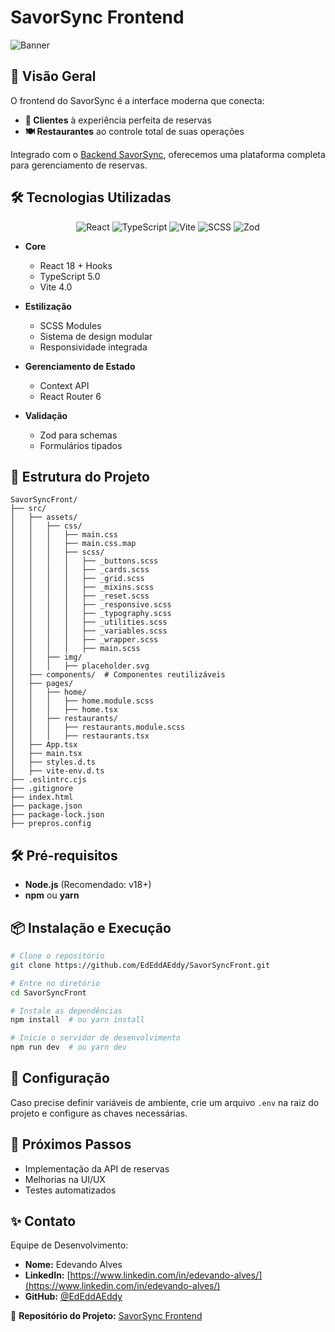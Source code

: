 # SavorSync Frontend

![Banner](https://via.placeholder.com/1200x400/2D3748/FFFFFF?text=SavorSync+Frontend) <!-- Adicione uma imagem real posteriormente -->

## 📌 Visão Geral

O frontend do SavorSync é a interface moderna que conecta:

- **👥 Clientes** à experiência perfeita de reservas
- **🍽️ Restaurantes** ao controle total de suas operações

Integrado com o [Backend SavorSync](https://github.com/inimigos-git/savor-sync-back-end), oferecemos uma plataforma completa para gerenciamento de reservas.

## 🛠️ Tecnologias Utilizadas

<div align="center">

![React](https://img.shields.io/badge/React-61DAFB?logo=react&logoColor=000&style=for-the-badge)
![TypeScript](https://img.shields.io/badge/TypeScript-3178C6?logo=typescript&logoColor=white&style=for-the-badge)
![Vite](https://img.shields.io/badge/Vite-646CFF?logo=vite&logoColor=white&style=for-the-badge)
![SCSS](https://img.shields.io/badge/SCSS-CC6699?logo=sass&logoColor=white&style=for-the-badge)
![Zod](https://img.shields.io/badge/Zod-1E1E1E?logo=zod&logoColor=white&style=for-the-badge)
</div>

- **Core**
  - React 18 + Hooks
  - TypeScript 5.0
  - Vite 4.0

- **Estilização**
  - SCSS Modules
  - Sistema de design modular
  - Responsividade integrada

- **Gerenciamento de Estado**
  - Context API
  - React Router 6

- **Validação**
  - Zod para schemas
  - Formulários tipados

## 📂 Estrutura do Projeto

```
SavorSyncFront/
├── src/
│   ├── assets/
│   │   ├── css/
│   │   │   ├── main.css
│   │   │   ├── main.css.map
│   │   │   ├── scss/
│   │   │   │   ├── _buttons.scss
│   │   │   │   ├── _cards.scss
│   │   │   │   ├── _grid.scss
│   │   │   │   ├── _mixins.scss
│   │   │   │   ├── _reset.scss
│   │   │   │   ├── _responsive.scss
│   │   │   │   ├── _typography.scss
│   │   │   │   ├── _utilities.scss
│   │   │   │   ├── _variables.scss
│   │   │   │   ├── _wrapper.scss
│   │   │   │   ├── main.scss
│   │   ├── img/
│   │   │   ├── placeholder.svg
│   ├── components/  # Componentes reutilizáveis
│   ├── pages/
│   │   ├── home/
│   │   │   ├── home.module.scss
│   │   │   ├── home.tsx
│   │   ├── restaurants/
│   │   │   ├── restaurants.module.scss
│   │   │   ├── restaurants.tsx
│   ├── App.tsx
│   ├── main.tsx
│   ├── styles.d.ts
│   ├── vite-env.d.ts
├── .eslintrc.cjs
├── .gitignore
├── index.html
├── package.json
├── package-lock.json
├── prepros.config
```

## 🛠 Pré-requisitos

- **Node.js** (Recomendado: v18+)
- **npm** ou **yarn**

## 📦 Instalação e Execução

```sh
# Clone o repositório
git clone https://github.com/EdEddAEddy/SavorSyncFront.git

# Entre no diretório
cd SavorSyncFront

# Instale as dependências
npm install  # ou yarn install

# Inicie o servidor de desenvolvimento
npm run dev  # ou yarn dev
```

## 📌 Configuração

Caso precise definir variáveis de ambiente, crie um arquivo `.env` na raiz do projeto e configure as chaves necessárias.

## 📌 Próximos Passos

- Implementação da API de reservas
- Melhorias na UI/UX
- Testes automatizados

## ✨ Contato

Equipe de Desenvolvimento:

- **Nome:** Edevando Alves
- **LinkedIn:** [https://www.linkedin.com/in/edevando-alves/](https://www.linkedin.com/in/edevando-alves/)
- **GitHub:** [@EdEddAEddy](https://github.com/EdEddAEddy)

📌 **Repositório do Projeto:** [SavorSync Frontend](https://github.com/EdEddAEddy/SavorSyncFront)

